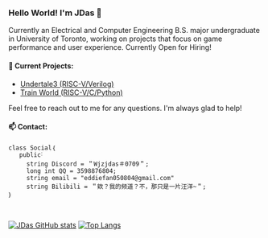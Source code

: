 ### Hello World! I'm JDas 👋

Currently an Electrical and Computer Engineering B.S. major undergraduate in University of Toronto, working on projects that focus on game performance and user experience. Currently Open for Hiring!

#### 🔭 Current Projects:
  - [Undertale3 (RISC-V/Verilog)](https://github.com/wjzjdas/undertale3)
  - [Train World (RISC-V/C/Python)](https://github.com/wjzjdas/Train-World)

Feel free to reach out to me for any questions. I'm always glad to help!
#### 📫 Contact:
```
class Social｛
   public˸
     string Discord = ＂Wjzjdas＃0709＂;
     long int QQ = 3598876804;
     string email = "eddiefan050804@gmail.com"
     string Bilibili = ＂欸？我的频道？不，那只是一片汪洋~＂;
｝
```
<br/>

[![JDas GitHub stats](https://github-readme-stats.vercel.app/api?username=wjzjdas&theme=transparent)](https://github.com/anuraghazra/github-readme-stats) 
[![Top Langs](https://github-readme-stats.vercel.app/api/top-langs/?username=wjzjdas&theme=transparent&langs_count=10&layout=compact&hide=tex,Makefile,Mathematica,Scheme)](https://github.com/anuraghazra/github-readme-stats)
